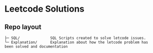 # Leetcode Solutions

## Repo layout

    ├─ SQL/              SQL Scripts created to solve letcode issues.
    └─ Explanation/      Explanation about how the letcode problem has been solved and documentation


